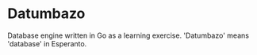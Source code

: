 # Datumbazo

Database engine written in Go as a learning exercise. 'Datumbazo' means 'database' in Esperanto.
